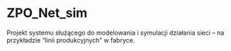 # ZPO_Net_sim
Projekt systemu służącego do modelowania i symulacji działania sieci – na przykładzie “linii produkcyjnych” w fabryce.
